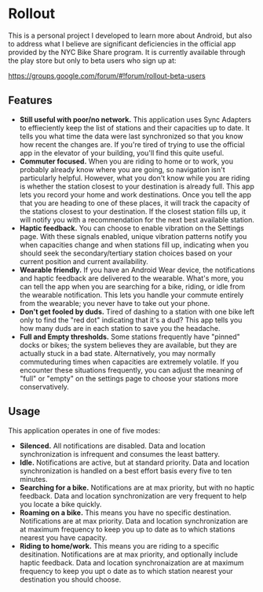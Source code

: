 # Rollout

This is a personal project I developed to learn more about Android, but also to address what
I believe are significant deficiencies in the official app provided by the NYC Bike Share program.
It is currently available through the play store but only to beta users who sign up at:

https://groups.google.com/forum/#!forum/rollout-beta-users

## Features

* **Still useful with poor/no network.** This application uses Sync Adapters to effieciently keep
  the list of stations and their capacities up to date. It tells you what time the data were last
  synchronized so that you know how recent the changes are. If you're tired of trying to use the
  official app in the elevator of your building, you'll find this quite useful.
* **Commuter focused.** When you are riding to home or to work, you probably already know where
  you are going, so navigation isn't particularly helpful. However, what you don't know while
  you are riding is whether the station closest to your destination is already full. This app
  lets you record your home and work destinations. Once you tell the app that you are heading to
  one of these places, it will track the capacity of the stations closest to your destination.
  If the closest station fills up, it will notify you with a recommendation for the next best
  available station.
* **Haptic feedback.** You can choose to enable vibration on the Settings page. With these signals
  enabled, unique vibration patterns notify you when capacities change and when stations fill up,
  indicating when you should seek the secondary/tertiary station choices based on your current
  position and current availability.
* **Wearable friendly.** If you have an Android Wear device, the notifications and haptic feedback
  are delivered to the wearable. What's more, you can tell the app when you are searching for a
  bike, riding, or idle from the wearable notification. This lets you handle your commute entirely
  from the wearable; you never have to take out your phone.
* **Don't get fooled by duds.** Tired of dashing to a station with one bike left only to find the
  "red dot" indicating that it's a dud? This app tells you how many duds are in each station to
  save you the headache.
* **Full and Empty thresholds.** Some stations frequently have "pinned" docks or bikes; the system
  believes they are available, but they are actually stuck in a bad state. Alternatively, you
  may normally commuteduring times when capacities are extremely volatile. If you encounter these
  situations frequently, you can adjust the meaning of "full" or "empty" on the settings page to
  choose your stations more conservatively.

## Usage

This application operates in one of five modes:

* **Silenced.** All notifications are disabled. Data and location synchronization is infrequent
  and consumes the least battery.
* **Idle.** Notifications are active, but at standard priority. Data and location synchronization
  is handled on a best effort basis every five to ten minutes. 
* **Searching for a bike.** Notifications are at max priority, but with no haptic feedback. Data
  and location synchronization are very frequent to help you locate a bike quickly.
* **Roaming on a bike.** This means you have no specific destination. Notifications are at max
  priority. Data and location synchronization are at maximum frequency to keep you up to date as
  to which stations nearest you have capacity.
* **Riding to home/work.** This means you are riding to a specific desitination. Notifications
  are at max priority, and optionally include haptic feedback. Data and location synchronaization
  are at maximum frequency to keep you upt o date as to which station nearest your destination
  you should choose.
